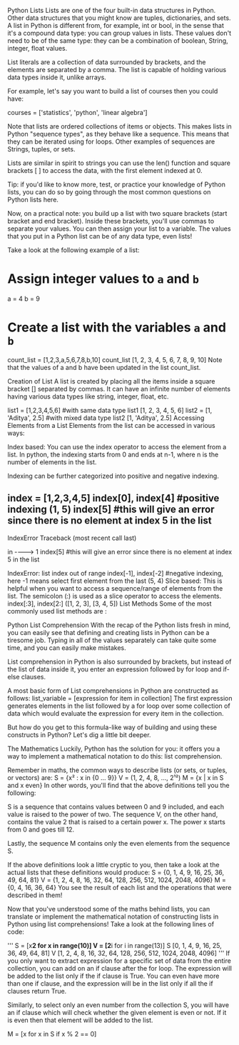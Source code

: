 

Python Lists
Lists are one of the four built-in data structures in Python. Other data structures that you might know are tuples, dictionaries, and sets. A list in Python is different from, for example, int or bool, in the sense that it's a compound data type: you can group values in lists. These values don't need to be of the same type: they can be a combination of boolean, String, integer, float values.

List literals are a collection of data surrounded by brackets, and the elements are separated by a comma. The list is capable of holding various data types inside it, unlike arrays.

For example, let's say you want to build a list of courses then you could have:

courses = ['statistics', 'python', 'linear algebra']

Note that lists are ordered collections of items or objects. This makes lists in Python "sequence types", as they behave like a sequence. This means that they can be iterated using for loops. Other examples of sequences are Strings, tuples, or sets.

Lists are similar in spirit to strings you can use the len() function and square brackets [ ] to access the data, with the first element indexed at 0.

Tip: if you'd like to know more, test, or practice your knowledge of Python lists, you can do so by going through the most common questions on Python lists here.

Now, on a practical note: you build up a list with two square brackets (start bracket and end bracket). Inside these brackets, you'll use commas to separate your values. You can then assign your list to a variable. The values that you put in a Python list can be of any data type, even lists!

Take a look at the following example of a list:

# Assign integer values to `a` and `b`
a = 4
b = 9

# Create a list with the variables `a` and `b`
count_list = [1,2,3,a,5,6,7,8,b,10]
count_list
[1, 2, 3, 4, 5, 6, 7, 8, 9, 10]
Note that the values of a and b have been updated in the list count_list.

Creation of List
A list is created by placing all the items inside a square bracket [] separated by commas. It can have an infinite number of elements having various data types like string, integer, float, etc.

list1 = [1,2,3,4,5,6] #with same data type
list1
[1, 2, 3, 4, 5, 6]
list2 = [1, 'Aditya', 2.5] #with mixed data type
list2
[1, 'Aditya', 2.5]
Accessing Elements from a List
Elements from the list can be accessed in various ways:

Index based: You can use the index operator to access the element from a list. In python, the indexing starts from 0 and ends at n-1, where n is the number of elements in the list.

Indexing can be further categorized into positive and negative indexing.

index = [1,2,3,4,5]
index[0], index[4] #positive indexing
(1, 5)
index[5] #this will give an error since there is no element at index 5 in the list
---------------------------------------------------------------------------

IndexError                                Traceback (most recent call last)

<ipython-input-39-fd6e7e3edbf2> in <module>
----> 1 index[5] #this will give an error since there is no element at index 5 in the list


IndexError: list index out of range
index[-1], index[-2] #negative indexing, here -1 means select first element from the last
(5, 4)
Slice based: This is helpful when you want to access a sequence/range of elements from the list. The semicolon (:) is used as a slice operator to access the elements.
index[:3], index[2:]
([1, 2, 3], [3, 4, 5])
List Methods
Some of the most commonly used list methods are :



Python List Comprehension
With the recap of the Python lists fresh in mind, you can easily see that defining and creating lists in Python can be a tiresome job. Typing in all of the values separately can take quite some time, and you can easily make mistakes.

List comprehension in Python is also surrounded by brackets, but instead of the list of data inside it, you enter an expression followed by for loop and if-else clauses.

A most basic form of List comprehensions in Python are constructed as follows: list_variable = [expression for item in collection] The first expression generates elements in the list followed by a for loop over some collection of data which would evaluate the expression for every item in the collection.

But how do you get to this formula-like way of building and using these constructs in Python? Let's dig a little bit deeper.

The Mathematics
Luckily, Python has the solution for you: it offers you a way to implement a mathematical notation to do this: list comprehension.

Remember in maths, the common ways to describe lists (or sets, or tuples, or vectors) are: S = {x² : x in {0 ... 9}} V = (1, 2, 4, 8, ..., 2¹²) M = {x | x in S and x even} In other words, you'll find that the above definitions tell you the following:

S is a sequence that contains values between 0 and 9 included, and each value is raised to the power of two.
The sequence V, on the other hand, contains the value 2 that is raised to a certain power x. The power x starts from 0 and goes till 12.

Lastly, the sequence M contains only the even elements from the sequence S.

If the above definitions look a little cryptic to you, then take a look at the actual lists that these definitions would produce: S = {0, 1, 4, 9, 16, 25, 36, 49, 64, 81} V = {1, 2, 4, 8, 16, 32, 64, 128, 256, 512, 1024, 2048, 4096} M = {0, 4, 16, 36, 64} You see the result of each list and the operations that were described in them!

Now that you've understood some of the maths behind lists, you can translate or implement the mathematical notation of constructing lists in Python using list comprehensions! Take a look at the following lines of code:

'''
S = [x**2 for x in range(10)]
V = [2**i for i in range(13)]
S
[0, 1, 4, 9, 16, 25, 36, 49, 64, 81]
V
[1, 2, 4, 8, 16, 32, 64, 128, 256, 512, 1024, 2048, 4096]
'''
If you only want to extract expression for a specific set of data from the entire collection, you can add on an if clause after the for loop. The expression will be added to the list only if the if clause is True. You can even have more than one if clause, and the expression will be in the list only if all the if clauses return True.

Similarly, to select only an even number from the collection S, you will have an if clause which will check whether the given element is even or not. If it is even then that element will be added to the list.

M = [x for x in S if x % 2 == 0]